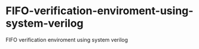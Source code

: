 # FIFO-verification-enviroment-using-system-verilog
FIFO verification enviroment using system verilog
